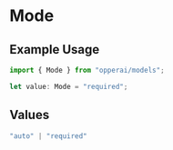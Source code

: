 # Mode

## Example Usage

```typescript
import { Mode } from "opperai/models";

let value: Mode = "required";
```

## Values

```typescript
"auto" | "required"
```